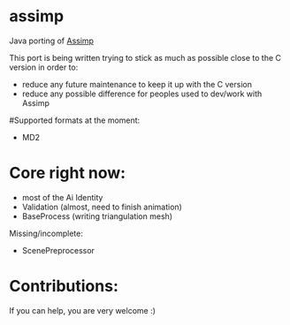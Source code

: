 # assimp

Java porting of [Assimp](https://github.com/assimp/assimp)

This port is being written trying to stick as much as possible close to the C version in order to:

- reduce any future maintenance to keep it up with the C version
- reduce any possible difference for peoples used to dev/work with Assimp

#Supported formats at the moment:

- MD2

# Core right now:

- most of the Ai Identity
- Validation (almost, need to finish animation)
- BaseProcess (writing triangulation mesh)

Missing/incomplete:
- ScenePreprocessor


# Contributions:

If you can help, you are very welcome :)
